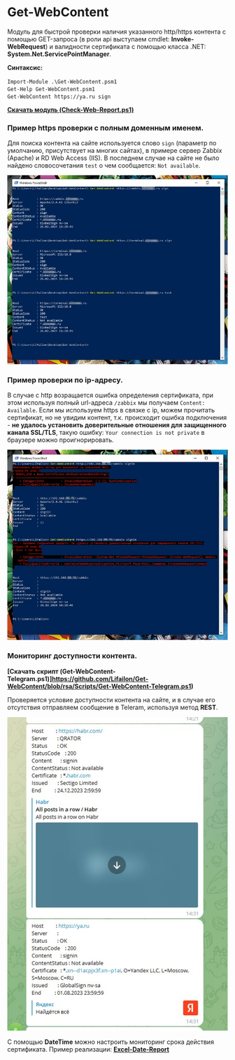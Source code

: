 # Get-WebContent

Модуль для быстрой проверки наличия указанного http/https контента с помощью GET-запроса (в роли api выступаем cmdlet: **Invoke-WebRequest**) и валидности сертификата с помощью класса .NET: **System.Net.ServicePointManager**.

**Синтаксис:**

` Import-Module .\Get-WebContent.psm1 ` \
` Get-Help Get-WebContent.psm1 ` \
` Get-WebContent https://ya.ru sign `

**[Скачать модуль (Check-Web-Report.ps1)](https://github.com/Lifailon/Get-WebContent/releases)**

### Пример https проверки с полным доменным именем.

Для поиска контента на сайте используется слово ` sign ` (параметр по умолчанию, присутствует на многих сайтах), в примере сервер Zabbix (Apache) и RD Web Access (IIS). В последнем случае на сайте не было найдено словосочетания ` test ` о чем сообщается: ` Not available `.

![Image alt](https://github.com/Lifailon/Get-WebContent/blob/rsa/Screen/Get-WebContent-Example.jpg)

### Пример проверки по ip-адресу.

В случае с http возращается ошибка определения сертификата, при этом используя полный url-адреса ` /zabbix ` мы получаем ` Content: Available `. Если мы используем https в связке с ip, можем прочитать сертификат, но не увидим контент, т.к. происходит ошибка подключения - **не удалось установить доверительные отношения для защищенного канала SSL/TLS**, такую ошибку: ` Your connection is not private ` в браузере можно проигнорировать.

![Image alt](https://github.com/Lifailon/Get-WebContent/blob/rsa/Screen/Get-WebContent-Example-ip.jpg)

### Мониторинг доступности контента.

**[Скачать скрипт (Get-WebContent-Telegram.ps1)]https://github.com/Lifailon/Get-WebContent/blob/rsa/Scripts/Get-WebContent-Telegram.ps1)**

Проверяется условие доступности контента на сайте, и в случае его отсутствия отправляем сообщение в Teleram, используя метод **REST**.

![Image alt](https://github.com/Lifailon/Get-WebContent/blob/rsa/Screen/Report-Rest-Telegram.jpg)

С помощью **DateTime** можно настроить мониторинг срока действия сертификата. Пример реализации: **[Excel-Date-Report](https://github.com/Lifailon/Excel-Date-Report)**

